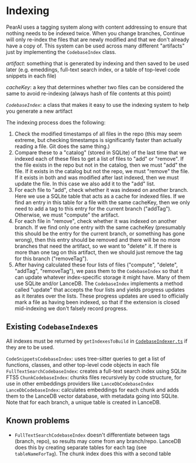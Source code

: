 # Indexing

PearAI uses a tagging system along with content addressing to ensure that nothing needs to be indexed twice. When you change branches, Continue will only re-index the files that are newly modified and that we don't already have a copy of. This system can be used across many different "artifacts" just by implementing the `CodebaseIndex` class.

_artifact_: something that is generated by indexing and then saved to be used later (e.g. emeddings, full-text search index, or a table of top-level code snippets in each file)

_cacheKey_: a key that determines whether two files can be considered the same to avoid re-indexing (always hash of file contents at this point)

_`CodebaseIndex`_: a class that makes it easy to use the indexing system to help you generate a new artifact

The indexing process does the following:

1. Check the modified timestamps of all files in the repo (this may seem extreme, but checking timestamps is significantly faster than actually reading a file. Git does the same thing.)
2. Compare these to a "catalog" (stored in SQLite) of the last time that we indexed each of these files to get a list of files to "add" or "remove". If the file exists in the repo but not in the catalog, then we must "add" the file. If it exists in the catalog but not the repo, we must "remove" the file. If it exists in both and was modified after last indexed, then we must update the file. In this case we also add it to the "add" list.
3. For each file to "add", check whether it was indexed on another branch. Here we use a SQLite table that acts as a cache for indexed files. If we find an entry in this table for a file with the same cacheKey, then we only need to add a tag to this entry for the current branch ("addTag"). Otherwise, we must "compute" the artifact.
4. For each file in "remove", check whether it was indexed on another branch. If we find only one entry with the same cacheKey (presumably this should be the entry for the current branch, or something has gone wrong), then this entry should be removed and there will be no more branches that need the artifact, so we want to "delete" it. If there is more than one tag on this artifact, then we should just remove the tag for this branch ("removeTag").
5. After having calculated these four lists of files ("compute", "delete", "addTag", "removeTag"), we pass them to the `CodebaseIndex` so that it can update whatever index-specific storage it might have. Many of them use SQLite and/or LanceDB. The `CodebaseIndex` implements a method called "update" that accepts the four lists and yields progress updates as it iterates over the lists. These progress updates are used to officially mark a file as having been indexed, so that if the extension is closed mid-indexing we don't falsely record progress.

## Existing `CodebaseIndex`es

All indexes must be returned by `getIndexesToBuild` in [`CodebaseIndexer.ts`](./CodebaseIndexer.ts) if they are to be used.

`CodeSnippetsCodebaseIndex`: uses tree-sitter queries to get a list of functions, classes, and other top-level code objects in each file
`FullTextSearchCodebaseIndex`: creates a full-text search index using SQLite FTS5
`ChunkCodebaseIndex`: chunks files recursively by code structure, for use in other embeddings providers like `LanceDbCodebaseIndex`
`LanceDbCodebaseIndex`: calculates embeddings for each chunk and adds them to the LanceDB vector database, with metadata going into SQLite. Note that for each branch, a unique table is created in LanceDB.

## Known problems

- `FullTextSearchCodebaseIndex` doesn't differentiate between tags (branch, repo), so results may come from any branch/repo. LanceDB does this by creating separate tables for each tag (see `tableNameForTag`). The chunk index does this with a second table
